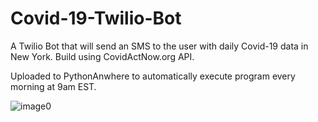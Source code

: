 # Covid-19-Twilio-Bot
 
A Twilio Bot that will send an SMS to the user with daily Covid-19 data in New York. Build using CovidActNow.org API.

Uploaded to PythonAnwhere to automatically execute program every morning at 9am EST. 

![image0](https://user-images.githubusercontent.com/9258928/115938105-94cd4780-a467-11eb-8f13-23a78a45d913.png)
